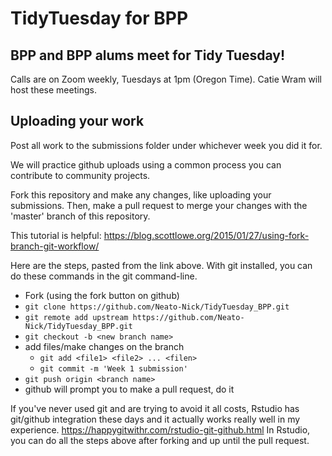 # TidyTuesday for BPP
## BPP and BPP alums meet for Tidy Tuesday!

Calls are on Zoom weekly, Tuesdays at 1pm (Oregon Time).
Catie Wram will host these meetings.

## Uploading your work
Post all work to the submissions folder under whichever week you did it for.

We will practice github uploads using a common process you can contribute to community projects.

Fork this repository and make any changes, like uploading your submissions.
Then, make a pull request to merge your changes with the 'master' branch of this repository.

This tutorial is helpful:
https://blog.scottlowe.org/2015/01/27/using-fork-branch-git-workflow/

Here are the steps, pasted from the link above.
With git installed, you can do these commands in the git command-line.
* Fork (using the fork button on github)
* `git clone https://github.com/Neato-Nick/TidyTuesday_BPP.git`
* `git remote add upstream https://github.com/Neato-Nick/TidyTuesday_BPP.git`
* `git checkout -b <new branch name>`
* add files/make changes on the branch
  * `git add <file1> <file2> ... <filen>`
  * `git commit -m 'Week 1 submission'`
* `git push origin <branch name>`
* github will prompt you to make a pull request, do it

If you've never used git and are trying to avoid it all costs, Rstudio has git/github integration these days and it actually works really well in my experience.
https://happygitwithr.com/rstudio-git-github.html
In Rstudio, you can do all the steps above after forking and up until the pull request.
